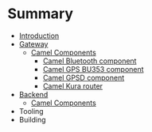# Summary

* [Introduction](README.md)
* [Gateway](gateway/gateway.md)
   * [Camel Components](gateway/camel_components/camel_components.md)
       * [Camel Bluetooth component](gateway/camel_components/camel_bluetooth_component.md)
       * [Camel GPS BU353 component](gateway/camel_components/camel_gps_bu353_component.md)
       * [Camel GPSD component](gateway/camel_components/camel_gpsd_component.md)
       * [Camel Kura router](gateway/camel_components/camel_kura_router.md)
* [Backend](backend/backend.md)
   * [Camel Components](backend/camel_components/camel_components.md)
* Tooling
* Building

